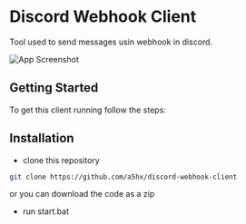 
# Discord Webhook Client

Tool used to send messages usin webhook in discord.


![App Screenshot](https://i.imgur.com/Jghyhwf.png)


## Getting Started

To get this client running follow the steps:


## Installation
- clone this repository

```bash
git clone https://github.com/a5hx/discord-webhook-client
```
or you can download the code as a zip

- run start.bat
